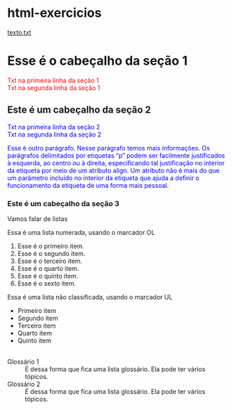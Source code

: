 # html-exercicios
[texto.txt](https://github.com/user-attachments/files/19185769/texto.txt)

<html>
	<head>
		<title> Esse é o título </title>
	</head>
	<body>
<h1>Esse é o cabeçalho da seção 1 </h1>
<p style="color:red"> Txt na primeira linha da seção 1 <br />Txt na segunda linha da seção 1 </p>

<h2>Este é um cabeçalho da seção 2</h2>
<p style="color:blue"> Txt na primeira linha da seção 2 <br />Txt na segunda linha da seção 2 </p>
<p style="color:blue"> Esse é outro parágrafo. 
Nesse parágrafo temos mais informações.
 Os parágrafos delimitados por etiquetas “p” podem ser
facilmente justificados à esquerda, ao centro ou à direita,
especificando tal justificação no interior da etiqueta por meio
de um atributo align. Um atributo não é mais do que um parâmetro
incluído no interior da etiqueta que ajuda a definir o
funcionamento da etiqueta de uma forma mais pessoal.
 <br /></p>

<h3>Este é um cabeçalho da seção 3</h3>

<p>Vamos falar de listas <br /></p>

<p>Essa é uma lista numerada, usando o marcador OL <br /></p>
<ol>
	<li> Esse é o primeiro item. </i>
	<li> Esse é o segundo item. </i>
	<li> Esse é o terceiro item. </i>
	<li> Esse é o quarto item. </i>
	<li> Esse é o quinto item. </i>
	<li> Esse é o sexto item. </i>
<br /></ol>
<p> Essa é uma lista não classificada, usando o marcador UL <br /></p>
 <ul>
 	<li> Primeiro item </li>
 	<li> Segundo item </li>
 	<li> Terceiro item </li>
 	<li> Quarto item </li>
 	<li> Quinto item </li>
 <br /></ul>

<dl>
	<dt> Glossário 1 </dt>
 	<dd>
 		É dessa forma que fica uma lista glossário. 
		Ela pode ter vários tópicos.
 	</dd>
 	<dt> Glossário 2 </dt>
 	<dd>
		 É dessa forma que fica uma lista glossário. 
		 Ela pode ter vários tópicos.
 	</dd>
<br /> </dl>

</body>

</html>
